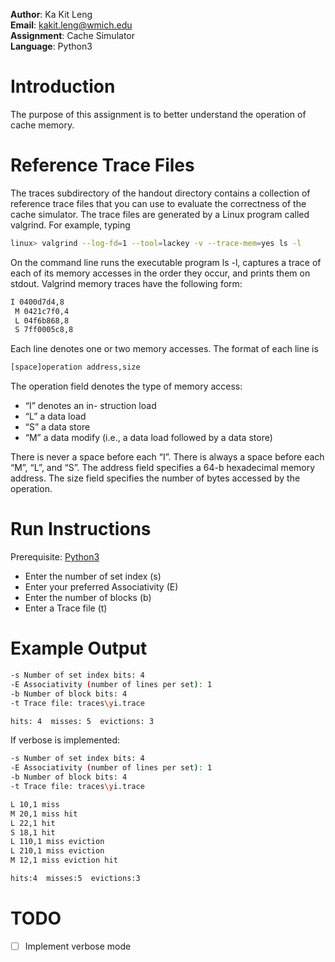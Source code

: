 **Author**: Ka Kit Leng\
**Email**: kakit.leng@wmich.edu\
**Assignment**: Cache Simulator\
**Language**: Python3


# Introduction
The purpose of this assignment is to better understand the operation of cache memory.

# Reference Trace Files
The traces subdirectory of the handout directory contains a collection of reference trace files that you can use to evaluate the correctness of the cache simulator. The trace files are generated by a Linux program called valgrind. For example, typing

``` bash
linux> valgrind --log-fd=1 --tool=lackey -v --trace-mem=yes ls -l
```
On the command line runs the executable program ls -l, captures a trace of each of its memory accesses
in the order they occur, and prints them on stdout. Valgrind memory traces have the following form:

``` bash
I 0400d7d4,8
 M 0421c7f0,4
 L 04f6b868,8
 S 7ff0005c8,8
 ```
Each line denotes one or two memory accesses. The format of each line is

``` bash
[space]operation address,size
```

The operation field denotes the type of memory access: 
- “I” denotes an in- struction load
- “L” a data load
- “S” a data store
- “M” a data modify (i.e., a data load followed by a data store)

There is never a space before each “I”. There is always a space before each “M”, “L”, and “S”. The address field
specifies a 64-b hexadecimal memory address. The size field specifies the number of bytes accessed by
the operation.


# Run Instructions
Prerequisite: [Python3](https://www.python.org/downloads/)
- Enter the number of set index (s)
- Enter your preferred Associativity (E)
- Enter the number of blocks (b)
- Enter a Trace file (t)

# Example Output

``` bash
-s Number of set index bits: 4
-E Associativity (number of lines per set): 1 
-b Number of block bits: 4
-t Trace file: traces\yi.trace

hits: 4  misses: 5  evictions: 3
```

If verbose is implemented:

``` bash
-s Number of set index bits: 4
-E Associativity (number of lines per set): 1 
-b Number of block bits: 4
-t Trace file: traces\yi.trace

L 10,1 miss
M 20,1 miss hit
L 22,1 hit
S 18,1 hit
L 110,1 miss eviction
L 210,1 miss eviction
M 12,1 miss eviction hit

hits:4  misses:5  evictions:3
```

# TODO

- [ ] Implement verbose mode
